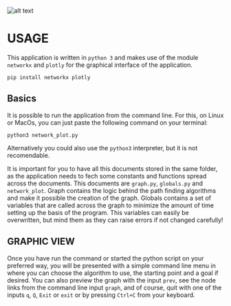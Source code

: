 ![alt text](https://github.com/RicYaben/network_pathfinding/blob/master/BFS.gif "BFS")

# USAGE

This application is written in `python 3` and makes use of the module `networkx` and `plotly` for the graphical interface of the application.

	pip install networkx plotly

## Basics

It is possible to run the application from the command line.
For this, on Linux or MacOs, you can just paste the following command on your terminal:

	python3 network_plot.py

Alternatively you could also use the `python3` interpreter, but it is not recomendable.

It is important for you to have all this documents stored in the same folder, as the application needs to fech some constants and functions spread across the documents. This documents are `graph.py`, `globals.py` and `network_plot`. Graph contains the logic behind the path finding algorithms and make it possible the creation of the graph. Globals contains a set of variables that are called across the graph to minimize the amount of time setting up the basis of the program. This variables can easily be overwritten, but mind them as they can raise errors if not changed carefully!

## GRAPHIC VIEW

Once you have run the command or started the python script on your preferred way, you will be presented with a simple command line menu in where you can choose the algorithm to use, the starting point and a goal if desired.
You can also preview the graph with the input `prev`, see the node links from the command line input `graph`, and of course, quit with one of the inputs `q`, `Q`, `Exit` or `exit` or by pressing `Ctrl+C` from your keyboard.





